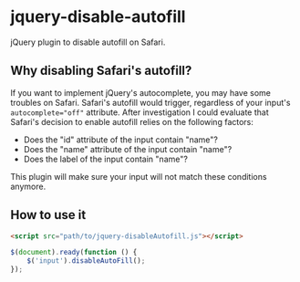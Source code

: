 # jquery-disable-autofill
jQuery plugin to disable autofill on Safari. 

## Why disabling Safari's autofill?

If you want to implement jQuery's autocomplete, you may have some troubles on Safari. Safari's autofill would trigger, regardless of your input's `autocomplete="off"` attribute. After investigation I could evaluate that Safari's decision to enable autofill relies on the following factors:

* Does the "id" attribute of the input contain "name"?
* Does the "name" attribute of the input contain "name"?
* Does the label of the input contain "name"?

This plugin will make sure your input will not match these conditions anymore.

## How to use it ##

```html
<script src="path/to/jquery-disableAutofill.js"></script>
```

```javascript
$(document).ready(function () {
	$('input').disableAutoFill();
});
```
